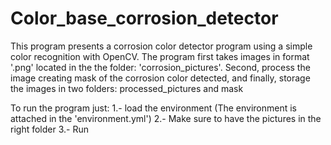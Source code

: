# Color_base_corrosion_detector
This program presents a corrosion color detector program using a simple color recognition with OpenCV.
The program first takes images in format '.png' located in the the folder: 'corrosion_pictures'. Second, process the image creating mask of the corrosion color detected, and finally, storage the images in two folders: processed_pictures and mask

To run the program just:
1.- load the environment (The environment is attached in the 'environment.yml')
2.- Make sure to have the pictures in the right folder
3.- Run

